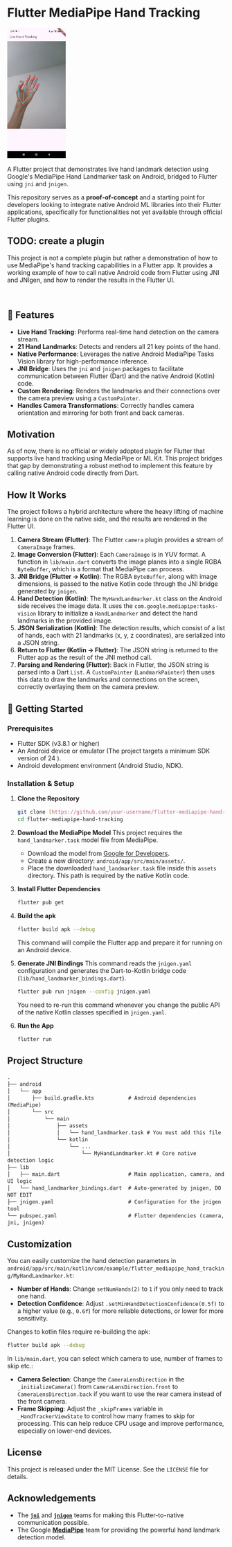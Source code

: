 # Flutter MediaPipe Hand Tracking

<img src="docs/images/demo.gif" alt="drawing" height="300"/>

A Flutter project that demonstrates live hand landmark detection using Google's MediaPipe Hand Landmarker task on Android, bridged to Flutter using `jni` and `jnigen`.

This repository serves as a **proof-of-concept** and a starting point for developers looking to integrate native Android ML libraries into their Flutter applications, specifically for functionalities not yet available through official Flutter plugins.

## TODO: create a plugin
This project is not a complete plugin but rather a demonstration of how to use MediaPipe's hand tracking capabilities in a Flutter app. It provides a working example of how to call native Android code from Flutter using JNI and JNIgen, and how to render the results in the Flutter UI.

<br/>

## 🌟 Features

* **Live Hand Tracking**: Performs real-time hand detection on the camera stream.
* **21 Hand Landmarks**: Detects and renders all 21 key points of the hand.
* **Native Performance**: Leverages the native Android MediaPipe Tasks Vision library for high-performance inference.
* **JNI Bridge**: Uses the `jni` and `jnigen` packages to facilitate communication between Flutter (Dart) and the native Android (Kotlin) code.
* **Custom Rendering**: Renders the landmarks and their connections over the camera preview using a `CustomPainter`.
* **Handles Camera Transformations**: Correctly handles camera orientation and mirroring for both front and back cameras.

## Motivation

As of now, there is no official or widely adopted plugin for Flutter that supports live hand tracking using MediaPipe or ML Kit. This project bridges that gap by demonstrating a robust method to implement this feature by calling native Android code directly from Dart.

## How It Works

The project follows a hybrid architecture where the heavy lifting of machine learning is done on the native side, and the results are rendered in the Flutter UI.

1.  **Camera Stream (Flutter)**: The Flutter `camera` plugin provides a stream of `CameraImage` frames.
2.  **Image Conversion (Flutter)**: Each `CameraImage` is in YUV format. A function in `lib/main.dart` converts the image planes into a single RGBA `ByteBuffer`, which is a format that MediaPipe can process.
3.  **JNI Bridge (Flutter -> Kotlin)**: The RGBA `ByteBuffer`, along with image dimensions, is passed to the native Kotlin code through the JNI bridge generated by `jnigen`.
4.  **Hand Detection (Kotlin)**: The `MyHandLandmarker.kt` class  on the Android side receives the image data. It uses the `com.google.mediapipe:tasks-vision` library to initialize a `HandLandmarker`  and detect the hand landmarks in the provided image.
5.  **JSON Serialization (Kotlin)**: The detection results, which consist of a list of hands, each with 21 landmarks (x, y, z coordinates), are serialized into a JSON string.
6.  **Return to Flutter (Kotlin -> Flutter)**: The JSON string is returned to the Flutter app as the result of the JNI method call.
7.  **Parsing and Rendering (Flutter)**: Back in Flutter, the JSON string is parsed into a Dart `List`. A `CustomPainter` (`LandmarkPainter`) then uses this data to draw the landmarks and connections on the screen, correctly overlaying them on the camera preview.

## 🚀 Getting Started

### Prerequisites

* Flutter SDK (v3.8.1 or higher)
* An Android device or emulator (The project targets a minimum SDK version of 24 ).
* Android development environment (Android Studio, NDK).

### Installation & Setup

1.  **Clone the Repository**
    ```sh
    git clone [https://github.com/your-username/flutter-mediapipe-hand-tracking.git](https://github.com/IoT-gamer/flutter-mediapipe-hand-tracking.git)
    cd flutter-mediapipe-hand-tracking
    ```

2.  **Download the MediaPipe Model**
    This project requires the `hand_landmarker.task` model file from MediaPipe.
    * Download the model from [Google for Developers](https://developers.google.com/mediapipe/solutions/vision/hand_landmarker/index#models).
    * Create a new directory: `android/app/src/main/assets/`.
    * Place the downloaded `hand_landmarker.task` file inside this `assets` directory. This path is required by the native Kotlin code.

3.  **Install Flutter Dependencies**
    ```sh
    flutter pub get
    ```
4. **Build the apk**
    ```sh
    flutter build apk --debug
    ```
    This command will compile the Flutter app and prepare it for running on an Android device.

5.  **Generate JNI Bindings**
    This command reads the `jnigen.yaml` configuration and generates the Dart-to-Kotlin bridge code (`lib/hand_landmarker_bindings.dart`).
    ```sh
    flutter pub run jnigen --config jnigen.yaml
    ```
    You need to re-run this command whenever you change the public API of the native Kotlin classes specified in `jnigen.yaml`.

6.  **Run the App**
    ```sh
    flutter run
    ```

## Project Structure
```plaintext
.
├── android
│   └── app
│       ├── build.gradle.kts           # Android dependencies (MediaPipe) 
│       └── src
│           └── main
│               ├── assets
│               │   └── hand_landmarker.task # You must add this file
│               └── kotlin
│                   └── ...
│                       └── MyHandLandmarker.kt # Core native detection logic 
├── lib
│   ├── main.dart                      # Main application, camera, and UI logic 
│   └── hand_landmarker_bindings.dart  # Auto-generated by jnigen, DO NOT EDIT 
├── jnigen.yaml                        # Configuration for the jnigen tool 
└── pubspec.yaml                       # Flutter dependencies (camera, jni, jnigen) 
```
## Customization

You can easily customize the hand detection parameters in `android/app/src/main/kotlin/com/example/flutter_mediapipe_hand_tracking/MyHandLandmarker.kt`:

* **Number of Hands**: Change `setNumHands(2)` to `1` if you only need to track one hand.
* **Detection Confidence**: Adjust `.setMinHandDetectionConfidence(0.5f)` to a higher value (e.g., `0.6f`) for more reliable detections, or lower for more sensitivity.

Changes to kotlin files require re-building the apk:
```bash
flutter build apk --debug
```

In `lib/main.dart`, you can select which camera to use, number of frames to skip etc.:

* **Camera Selection**: Change the `CameraLensDirection` in the `_initializeCamera()` from `CameraLensDirection.front` to `CameraLensDirection.back` if you want to use the rear camera instead of the front camera.
* **Frame Skipping**: Adjust the `_skipFrames` variable in `_HandTrackerViewState` to control how many frames to skip for processing. This can help reduce CPU usage and improve performance, especially on lower-end devices.


## License

This project is released under the MIT License. See the `LICENSE` file for details.

## Acknowledgements

* The [**`jni`**](https://pub.dev/packages/jni) and [**`jnigen`**](https://pub.dev/packages/jnigen) teams for making this Flutter-to-native communication possible.
* The Google [**MediaPipe**](https://developers.google.com/mediapipe) team for providing the powerful hand landmark detection model.